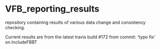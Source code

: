 # VFB_reporting_results
repository containing results of various data change and consistency checking.

 Current results are from the latest travis build #172 from commit: 'typo fix' on IncludeFBBT
